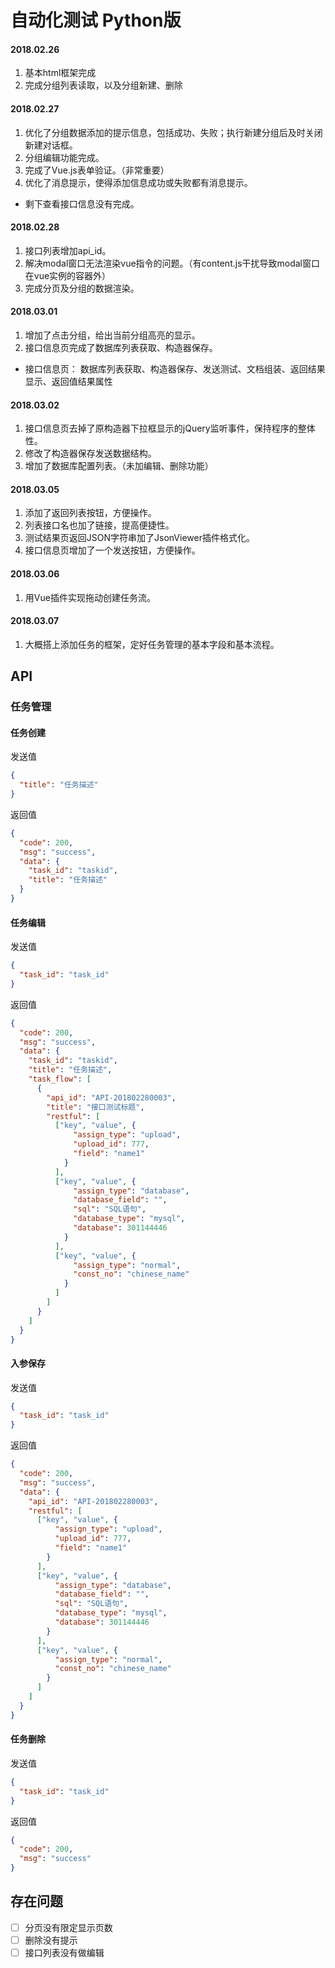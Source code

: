 # 自动化测试 Python版

#### 2018.02.26
1. 基本html框架完成
2. 完成分组列表读取，以及分组新建、删除

#### 2018.02.27
1. 优化了分组数据添加的提示信息，包括成功、失败；执行新建分组后及时关闭新建对话框。
2. 分组编辑功能完成。
3. 完成了Vue.js表单验证。（非常重要）
4. 优化了消息提示，使得添加信息成功或失败都有消息提示。

- 剩下查看接口信息没有完成。

#### 2018.02.28
1. 接口列表增加api_id。
2. 解决modal窗口无法渲染vue指令的问题。（有content.js干扰导致modal窗口在vue实例的容器外）
3. 完成分页及分组的数据渲染。


#### 2018.03.01
1. 增加了点击分组，给出当前分组高亮的显示。
2. 接口信息页完成了数据库列表获取、构造器保存。

- 接口信息页： 数据库列表获取、构造器保存、发送测试、文档组装、返回结果显示、返回值结果属性

#### 2018.03.02
1. 接口信息页去掉了原构造器下拉框显示的jQuery监听事件，保持程序的整体性。
2. 修改了构造器保存发送数据结构。
3. 增加了数据库配置列表。（未加编辑、删除功能）

#### 2018.03.05
1. 添加了返回列表按钮，方便操作。
2. 列表接口名也加了链接，提高便捷性。
3. 测试结果页返回JSON字符串加了JsonViewer插件格式化。
4. 接口信息页增加了一个发送按钮，方便操作。

#### 2018.03.06
1. 用Vue插件实现拖动创建任务流。

#### 2018.03.07
1. 大概搭上添加任务的框架，定好任务管理的基本字段和基本流程。


## API
### 任务管理
#### 任务创建
发送值
```json
{
  "title": "任务描述"
}
```
返回值
```json
{
  "code": 200,
  "msg": "success",
  "data": {
    "task_id": "taskid",
    "title": "任务描述"
  }
}
```

#### 任务编辑
发送值
```json
{
  "task_id": "task_id"
}
```
返回值
```json
{
  "code": 200,
  "msg": "success",
  "data": {
    "task_id": "taskid",
    "title": "任务描述",
    "task_flow": [
      {
        "api_id": "API-201802280003",
        "title": "接口测试标题",
        "restful": [
          ["key", "value", {
              "assign_type": "upload",
              "upload_id": 777,
              "field": "name1"
            }
          ],
          ["key", "value", {
              "assign_type": "database",
              "database_field": "",
              "sql": "SQL语句",
              "database_type": "mysql",
              "database": 301144446
            }
          ],
          ["key", "value", {
              "assign_type": "normal",
              "const_no": "chinese_name"
            }
          ]
        ]
      }
    ]
  }
}
```

#### 入参保存
发送值
```json
{
  "task_id": "task_id"
}
```

返回值
```json
{
  "code": 200,
  "msg": "success",
  "data": {
    "api_id": "API-201802280003",
    "restful": [
      ["key", "value", {
          "assign_type": "upload",
          "upload_id": 777,
          "field": "name1"
        }
      ],
      ["key", "value", {
          "assign_type": "database",
          "database_field": "",
          "sql": "SQL语句",
          "database_type": "mysql",
          "database": 301144446
        }
      ],
      ["key", "value", {
          "assign_type": "normal",
          "const_no": "chinese_name"
        }
      ]
    ]
  }
}
```

#### 任务删除
发送值
```json
{
  "task_id": "task_id"
}
```

返回值
```json
{
  "code": 200,
  "msg": "success"
}
```

## 存在问题
- [ ] 分页没有限定显示页数
- [ ] 删除没有提示
- [ ] 接口列表没有做编辑